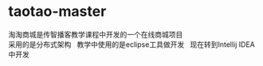 # taotao-master


淘淘商城是传智播客教学课程中开发的一个在线商城项目    
采用的是分布式架构   
教学中使用的是eclipse工具做开发   现在转到Intellij IDEA 中开发   
